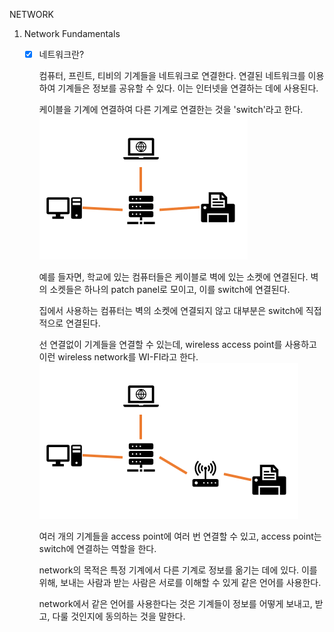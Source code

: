 NETWORK

1. Network Fundamentals
  
    - [x] 네트워크란?
        
        컴퓨터, 프린트, 티비의 기계들을 네트워크로 연결한다. 연결된 네트워크를 이용하여 기계들은 정보를 공유할 수 있다. 이는 인터넷을 연결하는 데에 사용된다.
        
        케이블을 기계에 연결하여 다른 기계로 연결한는 것을 'switch'라고 한다.
        ![switch](./switch.png)
        
        예를 들자면, 학교에 있는 컴퓨터들은 케이블로 벽에 있는 소켓에 연결된다. 벽의 소켓들은 하나의 patch panel로 모이고, 이를 switch에 연결된다. 
        
        집에서 사용하는 컴퓨터는 벽의 소켓에 연결되지 않고 대부분은 switch에 직접적으로 연결된다.
        
        선 연결없이 기계들을 연결할 수 있는데, wireless access point를 사용하고 이런 wireless network를 WI-FI라고 한다.
        ![switch_with_wifi](./switch_with_wifi.png)
        
        여러 개의 기계들을 access point에 여러 번 연결할 수 있고, access point는 switch에 연결하는 역할을 한다.
        
        network의 목적은 특정 기계에서 다른 기계로 정보를 옮기는 데에 있다. 이를 위해, 보내는 사람과 받는 사람은 서로를 이해할 수 있게 같은 언어를 사용한다. 
        
        network에서 같은 언어를 사용한다는 것은 기계들이 정보를 어떻게 보내고, 받고, 다룰 것인지에 동의하는 것을 말한다.
        
        
